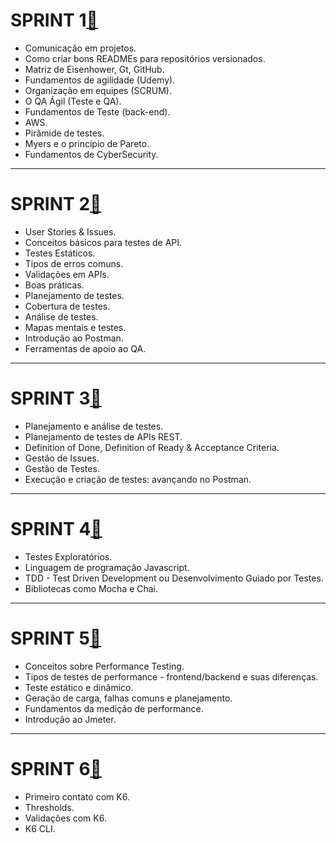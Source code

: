 # SPRINT 1[:file_folder:](https://github.com/AndressaComp/SPRINTs/blob/main/SPRINT-1.md#octocatsprint-1)
- Comunicação em projetos.
- Como criar bons READMEs para repositórios versionados.
- Matriz de Eisenhower, Gt, GitHub.
- Fundamentos de agilidade (Udemy).
- Organização em equipes (SCRUM).
- O QA Ágil (Teste e QA).
- Fundamentos de Teste (back-end).
- AWS.
- Pirâmide de testes.
- Myers e o princípio de Pareto.
- Fundamentos de CyberSecurity.
---
# SPRINT 2[:file_folder:](https://github.com/AndressaComp/SPRINTs/blob/pb_sprint2/readme.md#octocatsprint-2)
- User Stories & Issues. 
- Conceitos básicos para testes de API.
- Testes Estáticos.
- Tipos de erros comuns.
- Validações em APIs.
- Boas práticas.
- Planejamento de testes.
- Cobertura de testes.
- Análise de testes.
- Mapas mentais e testes.
- Introdução ao Postman.
-  Ferramentas de apoio ao QA.
---
# SPRINT 3[:file_folder:](https://github.com/AndressaComp/SPRINTs/blob/pb_sprint3/readme.md)
- Planejamento e análise de testes.
- Planejamento de testes de APIs REST.
- Definition of Done, Definition of Ready & Acceptance Criteria.
- Gestão de Issues.
- Gestão de Testes.
- Execução e criação de testes: avançando no Postman.
---
# SPRINT 4[:file_folder:](https://github.com/AndressaComp/SPRINTs/tree/pb_sprint4)
- Testes Exploratórios.
- Linguagem de programação Javascript.
- ​​​​​​​TDD - Test Driven Development ou Desenvolvimento Guiado por Testes.
- Bibliotecas como Mocha e Chai.
---
# SPRINT 5[:file_folder:](https://github.com/AndressaComp/SPRINTs/tree/pb_sprint5)
- Conceitos sobre Performance Testing.
- Tipos de testes de performance - frontend/backend e suas diferenças.
- Teste estático e dinâmico.
- Geração de carga, falhas comuns e planejamento.
- Fundamentos da medição de performance.
- Introdução ao Jmeter.
---
# SPRINT 6[:file_folder:](https://github.com/AndressaComp/SPRINTs/tree/pb_sprint6)
- Primeiro contato com K6.
- Thresholds.
- Validações com K6.
- K6 CLI.

